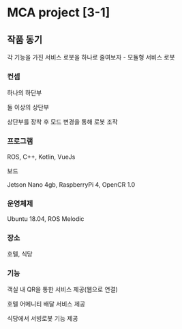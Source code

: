 # MCA project [3-1]    

## 작품 동기

각 기능을 가진 서비스 로봇을 하나로 줄여보자 - 모듈형 서비스 로봇

### 컨셉

하나의 하단부

둘 이상의 상단부

상단부를 장착 후 모드 변경을 통해 로봇 조작

### 프로그램

ROS, C++, Kotlin, VueJs

보드

Jetson Nano 4gb, RaspberryPi 4, OpenCR 1.0

### 운영체제

Ubuntu 18.04, ROS Melodic

### 장소

호텔, 식당

### 기능

객실 내 QR을 통한 서비스 제공(웹으로 연결)

호텔 어메니티 배달 서비스 제공

식당에서 서빙로봇 기능 제공
